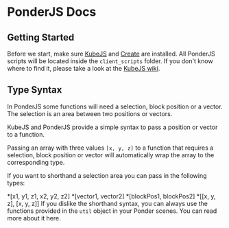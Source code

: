 # PonderJS Docs

## Getting Started

Before we start, make sure [KubeJS](https://www.curseforge.com/minecraft/mc-mods/kubejs) and [Create](https://www.curseforge.com/minecraft/mc-mods/create) are installed.
All PonderJS scripts will be located inside the `client_scripts` folder. If you don't know where to find it, please take a look at the [KubeJS wiki](https://kubejs.com/).

## Type Syntax

In PonderJS some functions will need a selection, block position or a vector. The selection is an area between two positions or vectors.

KubeJS and PonderJS provide a simple syntax to pass a position or vector to a function.

Passing an array with three values `[x, y, z]` to a function that requires a selection, block position or vector will automatically wrap the array to the corresponding type.

If you want to shorthand a selection area you can pass in the following types:

*[x1, y1, z1, x2, y2, z2]
*[vector1, vector2]
*[blockPos1, blockPos2]
*[[x, y, z], [x, y, z]]
If you dislike the shorthand syntax, you can always use the functions provided in the `util` object in your Ponder scenes. You can read more about it here.
